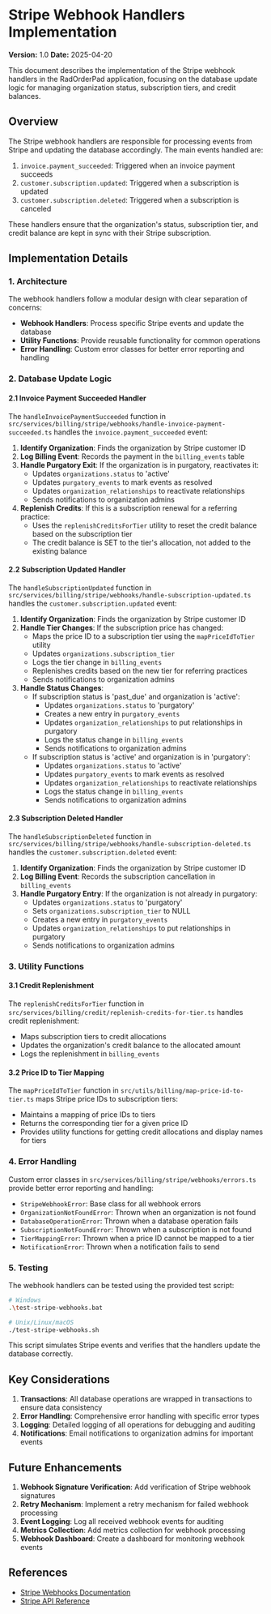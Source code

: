 # Stripe Webhook Handlers Implementation

**Version:** 1.0
**Date:** 2025-04-20

This document describes the implementation of the Stripe webhook handlers in the RadOrderPad application, focusing on the database update logic for managing organization status, subscription tiers, and credit balances.

## Overview

The Stripe webhook handlers are responsible for processing events from Stripe and updating the database accordingly. The main events handled are:

1. `invoice.payment_succeeded`: Triggered when an invoice payment succeeds
2. `customer.subscription.updated`: Triggered when a subscription is updated
3. `customer.subscription.deleted`: Triggered when a subscription is canceled

These handlers ensure that the organization's status, subscription tier, and credit balance are kept in sync with their Stripe subscription.

## Implementation Details

### 1. Architecture

The webhook handlers follow a modular design with clear separation of concerns:

- **Webhook Handlers**: Process specific Stripe events and update the database
- **Utility Functions**: Provide reusable functionality for common operations
- **Error Handling**: Custom error classes for better error reporting and handling

### 2. Database Update Logic

#### 2.1 Invoice Payment Succeeded Handler

The `handleInvoicePaymentSucceeded` function in `src/services/billing/stripe/webhooks/handle-invoice-payment-succeeded.ts` handles the `invoice.payment_succeeded` event:

1. **Identify Organization**: Finds the organization by Stripe customer ID
2. **Log Billing Event**: Records the payment in the `billing_events` table
3. **Handle Purgatory Exit**: If the organization is in purgatory, reactivates it:
   - Updates `organizations.status` to 'active'
   - Updates `purgatory_events` to mark events as resolved
   - Updates `organization_relationships` to reactivate relationships
   - Sends notifications to organization admins
4. **Replenish Credits**: If this is a subscription renewal for a referring practice:
   - Uses the `replenishCreditsForTier` utility to reset the credit balance based on the subscription tier
   - The credit balance is SET to the tier's allocation, not added to the existing balance

#### 2.2 Subscription Updated Handler

The `handleSubscriptionUpdated` function in `src/services/billing/stripe/webhooks/handle-subscription-updated.ts` handles the `customer.subscription.updated` event:

1. **Identify Organization**: Finds the organization by Stripe customer ID
2. **Handle Tier Changes**: If the subscription price has changed:
   - Maps the price ID to a subscription tier using the `mapPriceIdToTier` utility
   - Updates `organizations.subscription_tier`
   - Logs the tier change in `billing_events`
   - Replenishes credits based on the new tier for referring practices
   - Sends notifications to organization admins
3. **Handle Status Changes**:
   - If subscription status is 'past_due' and organization is 'active':
     - Updates `organizations.status` to 'purgatory'
     - Creates a new entry in `purgatory_events`
     - Updates `organization_relationships` to put relationships in purgatory
     - Logs the status change in `billing_events`
     - Sends notifications to organization admins
   - If subscription status is 'active' and organization is in 'purgatory':
     - Updates `organizations.status` to 'active'
     - Updates `purgatory_events` to mark events as resolved
     - Updates `organization_relationships` to reactivate relationships
     - Logs the status change in `billing_events`
     - Sends notifications to organization admins

#### 2.3 Subscription Deleted Handler

The `handleSubscriptionDeleted` function in `src/services/billing/stripe/webhooks/handle-subscription-deleted.ts` handles the `customer.subscription.deleted` event:

1. **Identify Organization**: Finds the organization by Stripe customer ID
2. **Log Billing Event**: Records the subscription cancellation in `billing_events`
3. **Handle Purgatory Entry**: If the organization is not already in purgatory:
   - Updates `organizations.status` to 'purgatory'
   - Sets `organizations.subscription_tier` to NULL
   - Creates a new entry in `purgatory_events`
   - Updates `organization_relationships` to put relationships in purgatory
   - Sends notifications to organization admins

### 3. Utility Functions

#### 3.1 Credit Replenishment

The `replenishCreditsForTier` function in `src/services/billing/credit/replenish-credits-for-tier.ts` handles credit replenishment:

- Maps subscription tiers to credit allocations
- Updates the organization's credit balance to the allocated amount
- Logs the replenishment in `billing_events`

#### 3.2 Price ID to Tier Mapping

The `mapPriceIdToTier` function in `src/utils/billing/map-price-id-to-tier.ts` maps Stripe price IDs to subscription tiers:

- Maintains a mapping of price IDs to tiers
- Returns the corresponding tier for a given price ID
- Provides utility functions for getting credit allocations and display names for tiers

### 4. Error Handling

Custom error classes in `src/services/billing/stripe/webhooks/errors.ts` provide better error reporting and handling:

- `StripeWebhookError`: Base class for all webhook errors
- `OrganizationNotFoundError`: Thrown when an organization is not found
- `DatabaseOperationError`: Thrown when a database operation fails
- `SubscriptionNotFoundError`: Thrown when a subscription is not found
- `TierMappingError`: Thrown when a price ID cannot be mapped to a tier
- `NotificationError`: Thrown when a notification fails to send

### 5. Testing

The webhook handlers can be tested using the provided test script:

```bash
# Windows
.\test-stripe-webhooks.bat

# Unix/Linux/macOS
./test-stripe-webhooks.sh
```

This script simulates Stripe events and verifies that the handlers update the database correctly.

## Key Considerations

1. **Transactions**: All database operations are wrapped in transactions to ensure data consistency
2. **Error Handling**: Comprehensive error handling with specific error types
3. **Logging**: Detailed logging of all operations for debugging and auditing
4. **Notifications**: Email notifications to organization admins for important events

## Future Enhancements

1. **Webhook Signature Verification**: Add verification of Stripe webhook signatures
2. **Retry Mechanism**: Implement a retry mechanism for failed webhook processing
3. **Event Logging**: Log all received webhook events for auditing
4. **Metrics Collection**: Add metrics collection for webhook processing
5. **Webhook Dashboard**: Create a dashboard for monitoring webhook events

## References

- [Stripe Webhooks Documentation](https://stripe.com/docs/webhooks)
- [Stripe API Reference](https://stripe.com/docs/api)